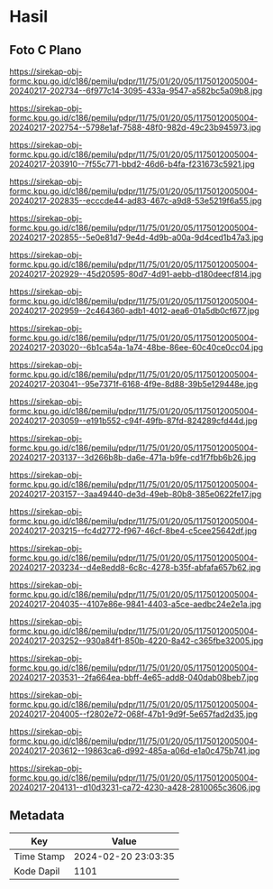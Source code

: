 # Hasil

## Foto C Plano

https://sirekap-obj-formc.kpu.go.id/c186/pemilu/pdpr/11/75/01/20/05/1175012005004-20240217-202734--6f977c14-3095-433a-9547-a582bc5a09b8.jpg

https://sirekap-obj-formc.kpu.go.id/c186/pemilu/pdpr/11/75/01/20/05/1175012005004-20240217-202754--5798e1af-7588-48f0-982d-49c23b945973.jpg

https://sirekap-obj-formc.kpu.go.id/c186/pemilu/pdpr/11/75/01/20/05/1175012005004-20240217-203910--7f55c771-bbd2-46d6-b4fa-f231673c5921.jpg

https://sirekap-obj-formc.kpu.go.id/c186/pemilu/pdpr/11/75/01/20/05/1175012005004-20240217-202835--ecccde44-ad83-467c-a9d8-53e5219f6a55.jpg

https://sirekap-obj-formc.kpu.go.id/c186/pemilu/pdpr/11/75/01/20/05/1175012005004-20240217-202855--5e0e81d7-9e4d-4d9b-a00a-9d4ced1b47a3.jpg

https://sirekap-obj-formc.kpu.go.id/c186/pemilu/pdpr/11/75/01/20/05/1175012005004-20240217-202929--45d20595-80d7-4d91-aebb-d180deecf814.jpg

https://sirekap-obj-formc.kpu.go.id/c186/pemilu/pdpr/11/75/01/20/05/1175012005004-20240217-202959--2c464360-adb1-4012-aea6-01a5db0cf677.jpg

https://sirekap-obj-formc.kpu.go.id/c186/pemilu/pdpr/11/75/01/20/05/1175012005004-20240217-203020--6b1ca54a-1a74-48be-86ee-60c40ce0cc04.jpg

https://sirekap-obj-formc.kpu.go.id/c186/pemilu/pdpr/11/75/01/20/05/1175012005004-20240217-203041--95e7371f-6168-4f9e-8d88-39b5e129448e.jpg

https://sirekap-obj-formc.kpu.go.id/c186/pemilu/pdpr/11/75/01/20/05/1175012005004-20240217-203059--e191b552-c94f-49fb-87fd-824289cfd44d.jpg

https://sirekap-obj-formc.kpu.go.id/c186/pemilu/pdpr/11/75/01/20/05/1175012005004-20240217-203137--3d266b8b-da6e-471a-b9fe-cd1f7fbb6b26.jpg

https://sirekap-obj-formc.kpu.go.id/c186/pemilu/pdpr/11/75/01/20/05/1175012005004-20240217-203157--3aa49440-de3d-49eb-80b8-385e0622fe17.jpg

https://sirekap-obj-formc.kpu.go.id/c186/pemilu/pdpr/11/75/01/20/05/1175012005004-20240217-203215--fc4d2772-f967-46cf-8be4-c5cee25642df.jpg

https://sirekap-obj-formc.kpu.go.id/c186/pemilu/pdpr/11/75/01/20/05/1175012005004-20240217-203234--d4e8edd8-6c8c-4278-b35f-abfafa657b62.jpg

https://sirekap-obj-formc.kpu.go.id/c186/pemilu/pdpr/11/75/01/20/05/1175012005004-20240217-204035--4107e86e-9841-4403-a5ce-aedbc24e2e1a.jpg

https://sirekap-obj-formc.kpu.go.id/c186/pemilu/pdpr/11/75/01/20/05/1175012005004-20240217-203252--930a84f1-850b-4220-8a42-c365fbe32005.jpg

https://sirekap-obj-formc.kpu.go.id/c186/pemilu/pdpr/11/75/01/20/05/1175012005004-20240217-203531--2fa664ea-bbff-4e65-add8-040dab08beb7.jpg

https://sirekap-obj-formc.kpu.go.id/c186/pemilu/pdpr/11/75/01/20/05/1175012005004-20240217-204005--f2802e72-068f-47b1-9d9f-5e657fad2d35.jpg

https://sirekap-obj-formc.kpu.go.id/c186/pemilu/pdpr/11/75/01/20/05/1175012005004-20240217-203612--19863ca6-d992-485a-a06d-e1a0c475b741.jpg

https://sirekap-obj-formc.kpu.go.id/c186/pemilu/pdpr/11/75/01/20/05/1175012005004-20240217-204131--d10d3231-ca72-4230-a428-2810065c3606.jpg


## Metadata

| Key        | Value               |
| ---------- | ------------------- |
| Time Stamp | 2024-02-20 23:03:35 |
| Kode Dapil | 1101                |



